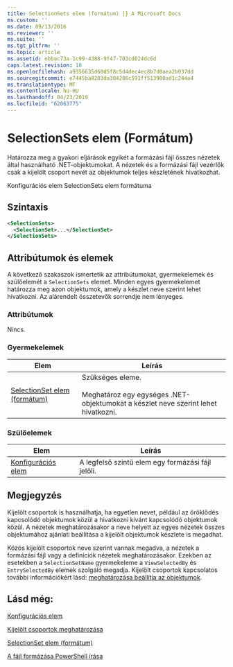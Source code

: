 ```yaml
---
title: SelectionSets elem (formátum) |} A Microsoft Docs
ms.custom: ''
ms.date: 09/13/2016
ms.reviewer: ''
ms.suite: ''
ms.tgt_pltfrm: ''
ms.topic: article
ms.assetid: ebbac73a-1c99-4388-9f47-703cd024dc6d
caps.latest.revision: 18
ms.openlocfilehash: a9356635d60d5f8c5d4dec4ec8b7d0aea2b037dd
ms.sourcegitcommit: e7445ba8203da304286c591ff513900ad1c244a4
ms.translationtype: MT
ms.contentlocale: hu-HU
ms.lasthandoff: 04/23/2019
ms.locfileid: "62063775"
---
```

# <a name="selectionsets-element-format"></a>SelectionSets elem (Formátum)

Határozza meg a gyakori eljárások egyikét a formázási fájl összes nézetek által használható .NET-objektumokat. A nézetek és a formázási fájl vezérlők csak a kijelölt csoport nevét az objektumok teljes készletének hivatkozhat.

Konfigurációs elem SelectionSets elem formátuma

## <a name="syntax"></a>Szintaxis

```xml
<SelectionSets>
  <SelectionSet>...</SelectionSet>
</SelectionSets>
```

## <a name="attributes-and-elements"></a>Attribútumok és elemek

A következő szakaszok ismertetik az attribútumokat, gyermekelemek és szülőelemét a `SelectionSets` elemet. Minden egyes gyermekelemet határozza meg azon objektumok, amely a készlet neve szerint lehet hivatkozni. Az alárendelt összetevők sorrendje nem lényeges.

### <a name="attributes"></a>Attribútumok

Nincs.

### <a name="child-elements"></a>Gyermekelemek

|Elem|Leírás|
|-------------|-----------------|
|[SelectionSet elem (formátum)](./selectionset-element-format.md)|Szükséges eleme.<br /><br /> Meghatároz egy egységes .NET-objektumokat a készlet neve szerint lehet hivatkozni.|

### <a name="parent-elements"></a>Szülőelemek

|Elem|Leírás|
|-------------|-----------------|
|[Konfigurációs elem](./configuration-element-format.md)|A legfelső szintű elem egy formázási fájl jelöli.|

## <a name="remarks"></a>Megjegyzés

Kijelölt csoportok is használhatja, ha egyetlen nevet, például az öröklődés kapcsolódó objektumok közül a hivatkozni kívánt kapcsolódó objektumok közül. A nézetek meghatározásakor a neve helyett az egyes nézetek összes objektumához ajánlati beállítása a kijelölt objektumok készlete is megadhat.

Közös kijelölt csoportok neve szerint vannak megadva, a nézetek a formázási fájl vagy a definíciók nézetek meghatározásakor. Ezekben az esetekben a `SelectionSetName` gyermekeleme a `ViewSelectedBy` és `EntrySelectedBy` elemek szolgáló megadja. Kijelölt csoportok kapcsolatos további információkért lásd: [meghatározása beállítja az objektumok](./defining-selection-sets.md).

## <a name="see-also"></a>Lásd még:

[Konfigurációs elem](./configuration-element-format.md)

[Kijelölt csoportok meghatározása](./defining-selection-sets.md)

[SelectionSet elem (formátum)](./selectionset-element-format.md)

[A fájl formázása PowerShell írása](./writing-a-powershell-formatting-file.md)
